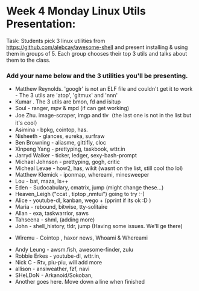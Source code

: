 # Week 4 Monday Linux Utils Presentation:

Task: Students pick 3 linux utilities from https://github.com/alebcay/awesome-shell and present installing & using them in groups of 5.
Each group chooses their top 3 utils and talks about them to the class. 

### Add your name below and the 3 utilities you'll be presenting.

* Matthew Reynolds. 'googlr' is not an ELF file and couldn't get it to work - The 3 utils are 'atop', 'gitmux' and 'nnn'
* Kumar . The 3 utils are bmon, fd and isitup
* Soul - ranger, mpv & mpd (if can get working)
* Joe Zhu. image-scraper, imgp and tiv（the last one is not in the list but it's cool）
* Asimina - bpkg, cointop, has.
* Nisheeth - glances, eureka, surfraw
* Ben Browning - aliasme, gittifly, cloc
* Xinpeng Yang - prettyping, taskbook, wttr.in
* Jarryd Walker - ticker, ledger, sexy-bash-prompt
* Michael Johnson - prettyping, gogh, critic
* Micheal Levae - how2, has, wikit (wasnt on the list, still cool tho lol)
* Matthew Klemick - iponmap, whereami, minesweeper
* Lou - bat, maza, ls++
* Eden - Sudocabulary, cmatrix, jump (might change these...)
* Heaven_Leigh ("ccat , tiptop ,nmtui") going to try :-)
* Alice - youtube-dl, kanban, wego + (pprint if its ok :D )
* Maria - rebound, bitwise, tty-solitaire
* Allan - exa, taskwarrior, saws
* Tahseena - shml, (adding more)
* John - shell_history, tldr, jump (Having some issues.  We'll ge there)
+ Wiremu - Cointop , haxor news, Whoami & Whereami
* Andy Leung - awsm.fish, awesome-finder, zulu
* Robbie Erkes - youtube-dl, wttr.in, 
* Nick C - Rtv, piu-piu, will add more
* allison - ansiweather, fzf, navi
* SHeLDoN - Arkanoid/Sokoban,
* Another goes here.  Move down a line when finished
